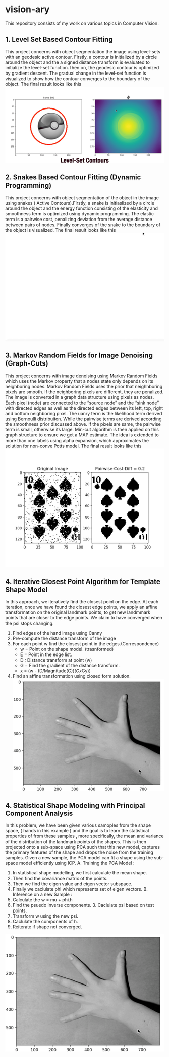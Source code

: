 # vision-ary
This repository consists of my work on various topics in Computer Vision.

## 1. Level Set Based Contour Fitting
This project concerns with object segmentation the image using level-sets with an geodesic active contour. Firstly, a contour is initialized by a circle around the object and the a signed distance transform is evaluated to initialize the level-set function.Then on, the geodesic contour is optimized by gradient descent. The gradual change in the level-set function is visualized to show how the contour converges to the boundary of the object.
The final result looks like this
![Level Set in action](Level-sets.gif)

## 2. Snakes Based Contour Fitting (Dynamic Programming)
This project concerns with object segmentation of the object in the image using snakes ( Active Contours).Firstly, a snake is initiaslized  by a circle around the object and the energy function consisting of the elasticity and smoothness term is optimized using dynamic programming. The elastic term  is a pairwise cost, penalizing deviation from the average distance between pairs of nodes. Finally converges of the snake to the boundary of the object is visualized.
The final result looks like this
![Snakes in action](Snakes-contour.gif)

## 3. Markov Random Fields for Image Denoising (Graph-Cuts)
This project concerns with image denoising using Markov Random Fields which uses the Markov property that a nodes state only depends on its neighboring nodes. Markov Random Fields uses the prior that neighhboring pixels are smooth. If the neighboring pixels are different, they are penalized. The image is converted in a graph data structure using pixels as nodes. Each pixel (node) are connected to the “source node” and the “sink node” with directed edges as well as the directed edges between its left, top, right and bottom neighboring pixel. The uanry term is the likelihood term derived using Bernoulli distribuiton. While the pairwise terms are derived according the smoothness prior discussed above. If the pixels are same, the pairwise term is small, otherwise its large. Min-cut algorithm is then applied on this graph structure to ensure we get a MAP estimate. The idea is extended to more than one labels using alpha expansion, which approximates the solution for non-conve Potts model.
The final result looks like this
![MRF in action](denoise.gif)

## 4. Iterative Closest Point Algorithm for Template Shape Model
In this approach, we iteratively find the closest point on the edge. At each iteration, once we have found the
closest edge points, we apply an affine transformation on the original landmark points, to get new landmmark
points that are closer to the edge points. We claim to have converged when the psi stops changing.

1. Find edges of the hand image using Canny
2. Pre-compute the distance transform of the image
3. For each point w find the closest point in the edges.(Correspondence)
   - w = Point on the shape model. (trasnformed)
   - E = Point in the edge list.
   - D : Distance transform at point (w)
   - G = Find the gradient of the distance transform.
   - x = (w - (D/Magnitude(G))*(Gx*Gy))
4. Find an affine transformation using closed form solution.
![ICP in action](icp.gif)


## 4. Statistical Shape Modeling with Principal Component Analysis
In this problem, we have been given various samoples from the shape space, ( hands in this example ) and the goal is to learn the statistical properties of from these samples , more specifically, the mean and variance of the distribution of the landmark points of the shapes. This is then projected onto a sub-space using PCA such that this new model, captures the primary features of the shape and drops the noise from the training samples. Given a new sample, the PCA model can fit a shape using the sub-space model efficiently using ICP.
A. Training the PCA Model : 
   1. In statistical shape modelling, we first calculate the mean shape. 
   2. Then find the covariance matrix of the points.
   3. Then we find the eigen value and eigen vector subspace.
   4. Finally we caclulate phi which represents set of eigen vectors.
 B. Inference on a new Sample :
   1. Calculate the w = mu + phi.h
   2. Find the psuedo inverse components. 3. Caclulate psi based on test points.
   4. Transform w using the new psi.
   5. Caclulate the components of h.
   6. Reiterate if shape not converged.


![ICP in action](icp.gif)
